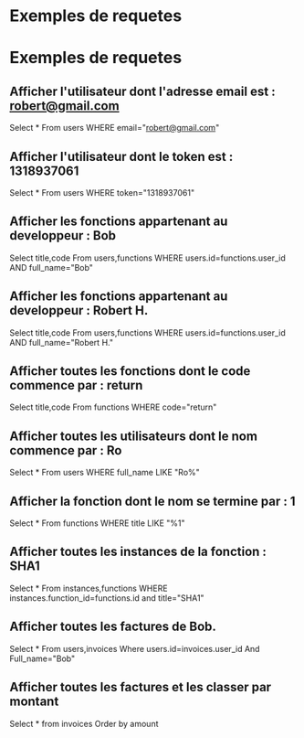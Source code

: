 # Exemples de requetes

# Exemples de requetes

## Afficher l'utilisateur dont l'adresse email est : robert@gmail.com

Select *
From users
WHERE email="robert@gmail.com"

## Afficher l'utilisateur dont le token est : 1318937061

Select *
From users
WHERE token="1318937061"

## Afficher les fonctions appartenant au developpeur : Bob

Select title,code
From users,functions
WHERE users.id=functions.user_id
AND full_name="Bob"

## Afficher les fonctions appartenant au developpeur : Robert H.

Select title,code
From users,functions
WHERE users.id=functions.user_id
AND full_name="Robert H."

## Afficher toutes les fonctions dont le code commence par : return

Select title,code
From functions
WHERE code="return"


## Afficher toutes les utilisateurs dont le nom commence par : Ro

Select *
From users
WHERE full_name LIKE "Ro%"

## Afficher la fonction dont le nom se termine par : 1

Select *
From functions
WHERE title LIKE "%1"

## Afficher toutes les instances de la fonction : SHA1

Select *
From instances,functions
WHERE instances.function_id=functions.id
and title="SHA1"


## Afficher toutes les factures de Bob.

Select *
From users,invoices
Where users.id=invoices.user_id
And Full_name="Bob"

## Afficher toutes les factures et les classer par montant

Select *
from invoices
Order by amount
